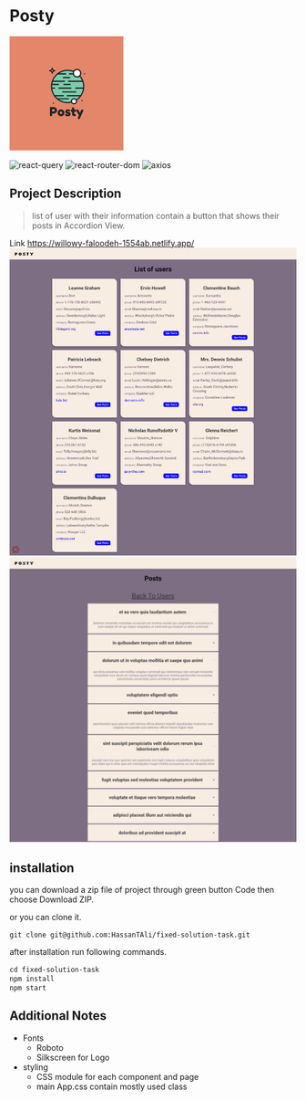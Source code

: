 # Posty

![Posty Logo](public/favicon.ico "Posty")

![react-query](https://img.shields.io/badge/react--query-v3.39.2-red "react-query")
![react-router-dom](https://img.shields.io/badge/react--router--dom-v6.4.1-yellowgreen "react-router-dom")
![axios](https://img.shields.io/badge/axios-v0.27.2-blue "axios")

## Project Description

> list of user with their information contain a button that shows their posts in Accordion View.

Link <https://willowy-faloodeh-1554ab.netlify.app/>
![users-page](src/assets/screencapture-localhost-3000-2022-10-05-13_42_06.png "users-page")
![posts-page](src/assets/screencapture-willowy-faloodeh-1554ab-netlify-app-post-2-2022-10-05-14_05_39.png "posts-page")

## installation

you can download a zip file of project through green button Code then choose Download ZIP.

or you can clone it.

```cli
git clone git@github.com:HassanTAli/fixed-solution-task.git
```

after installation run following commands.

```cli
cd fixed-solution-task
npm install
npm start
```

## Additional Notes

- Fonts
  - Roboto
  - Silkscreen for Logo
- styling
  - CSS module for each component and page
  - main App.css contain mostly used class
